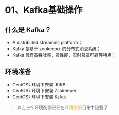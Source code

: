 # 01、Kafka基础操作

## 什么是 Kafka？

- A distributed streaming platform；
- Kafka 是基于 zookeeper 的分布式消息系统；
- Kafka 具有高吞吐率、高性能、实时及高可靠等特点；

## **环境准备**

- CentOS7 环境下安装 JDK8
- CentOS7 环境下安装 Zookeeper
- CentOS7 环境下安装 Kafak

> 以上三个环境配置已经在<font color='orange'>环境配置</font>目录中记载了